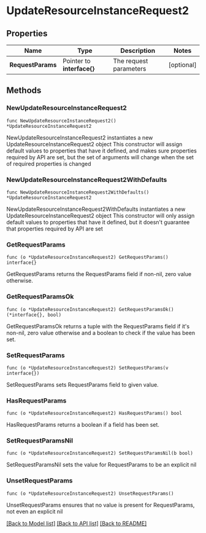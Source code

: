 # UpdateResourceInstanceRequest2

## Properties

Name | Type | Description | Notes
------------ | ------------- | ------------- | -------------
**RequestParams** | Pointer to **interface{}** | The request parameters | [optional] 

## Methods

### NewUpdateResourceInstanceRequest2

`func NewUpdateResourceInstanceRequest2() *UpdateResourceInstanceRequest2`

NewUpdateResourceInstanceRequest2 instantiates a new UpdateResourceInstanceRequest2 object
This constructor will assign default values to properties that have it defined,
and makes sure properties required by API are set, but the set of arguments
will change when the set of required properties is changed

### NewUpdateResourceInstanceRequest2WithDefaults

`func NewUpdateResourceInstanceRequest2WithDefaults() *UpdateResourceInstanceRequest2`

NewUpdateResourceInstanceRequest2WithDefaults instantiates a new UpdateResourceInstanceRequest2 object
This constructor will only assign default values to properties that have it defined,
but it doesn't guarantee that properties required by API are set

### GetRequestParams

`func (o *UpdateResourceInstanceRequest2) GetRequestParams() interface{}`

GetRequestParams returns the RequestParams field if non-nil, zero value otherwise.

### GetRequestParamsOk

`func (o *UpdateResourceInstanceRequest2) GetRequestParamsOk() (*interface{}, bool)`

GetRequestParamsOk returns a tuple with the RequestParams field if it's non-nil, zero value otherwise
and a boolean to check if the value has been set.

### SetRequestParams

`func (o *UpdateResourceInstanceRequest2) SetRequestParams(v interface{})`

SetRequestParams sets RequestParams field to given value.

### HasRequestParams

`func (o *UpdateResourceInstanceRequest2) HasRequestParams() bool`

HasRequestParams returns a boolean if a field has been set.

### SetRequestParamsNil

`func (o *UpdateResourceInstanceRequest2) SetRequestParamsNil(b bool)`

 SetRequestParamsNil sets the value for RequestParams to be an explicit nil

### UnsetRequestParams
`func (o *UpdateResourceInstanceRequest2) UnsetRequestParams()`

UnsetRequestParams ensures that no value is present for RequestParams, not even an explicit nil

[[Back to Model list]](../README.md#documentation-for-models) [[Back to API list]](../README.md#documentation-for-api-endpoints) [[Back to README]](../README.md)



